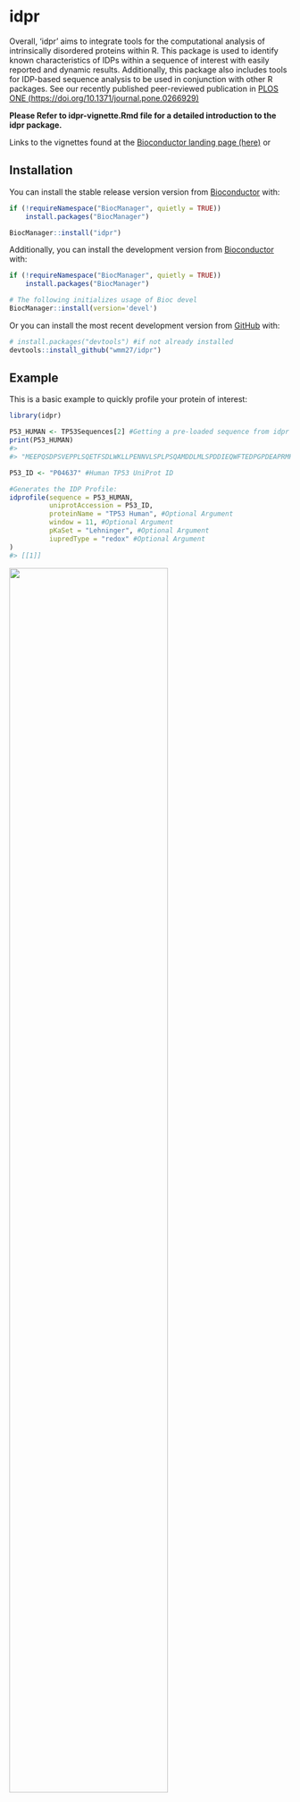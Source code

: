 
<!-- README.md is generated from README.Rmd. Please edit that file -->

# idpr

Overall, ‘idpr’ aims to integrate tools for the computational analysis
of intrinsically disordered proteins within R. This package is used to
identify known characteristics of IDPs within a sequence of interest
with easily reported and dynamic results. Additionally, this package
also includes tools for IDP-based sequence analysis to be used in
conjunction with other R packages. See our recently published
peer-reviewed publication in [PLOS ONE
(https://doi.org/10.1371/journal.pone.0266929)](https://doi.org/10.1371/journal.pone.0266929)

**Please Refer to idpr-vignette.Rmd file for a detailed introduction to
the** **idpr package.**

Links to the vignettes found at the [Bioconductor landing page
(here)](https://doi.org/doi:10.18129/B9.bioc.idpr) or

## Installation

You can install the stable release version version from
[Bioconductor](https://doi.org/doi:10.18129/B9.bioc.idpr) with:

``` r
if (!requireNamespace("BiocManager", quietly = TRUE))
    install.packages("BiocManager")

BiocManager::install("idpr")
```

Additionally, you can install the development version from
[Bioconductor](https://bioconductor.org/packages/devel/bioc/html/idpr.html)
with:

``` r
if (!requireNamespace("BiocManager", quietly = TRUE))
    install.packages("BiocManager")

# The following initializes usage of Bioc devel
BiocManager::install(version='devel')
```

Or you can install the most recent development version from
[GitHub](https://github.com/wmm27/idpr) with:

``` r
# install.packages("devtools") #if not already installed
devtools::install_github("wmm27/idpr")
```

## Example

This is a basic example to quickly profile your protein of interest:

``` r
library(idpr)

P53_HUMAN <- TP53Sequences[2] #Getting a pre-loaded sequence from idpr
print(P53_HUMAN)
#>                                                                                                                                                                                                                                                                                                                                                                                            P04637|P53_HUMAN 
#> "MEEPQSDPSVEPPLSQETFSDLWKLLPENNVLSPLPSQAMDDLMLSPDDIEQWFTEDPGPDEAPRMPEAAPPVAPAPAAPTPAAPAPAPSWPLSSSVPSQKTYQGSYGFRLGFLHSGTAKSVTCTYSPALNKMFCQLAKTCPVQLWVDSTPPPGTRVRAMAIYKQSQHMTEVVRRCPHHERCSDSDGLAPPQHLIRVEGNLRVEYLDDRNTFRHSVVVPYEPPEVGSDCTTIHYNYMCNSSCMGGMNRRPILTIITLEDSSGNLLGRNSFEVRVCACPGRDRRTEEENLRKKGEPHHELPPGSTKRALPNNTSSSPQPKKKPLDGEYFTLQIRGRERFEMFRELNEALELKDAQAGKEPGGSRAHSSHLKSKKGQSTSRHKKLMFKTEGPDSD"

P53_ID <- "P04637" #Human TP53 UniProt ID

#Generates the IDP Profile:
idprofile(sequence = P53_HUMAN, 
          uniprotAccession = P53_ID, 
          proteinName = "TP53 Human", #Optional Argument
          window = 11, #Optional Argument
          pKaSet = "Lehninger", #Optional Argument
          iupredType = "redox" #Optional Argument
)
#> [[1]]
```

<img src="man/figures/README-example-1.png" width="75%" />

    #> 
    #> [[2]]

<img src="man/figures/README-example-2.png" width="75%" />

    #> 
    #> [[3]]

<img src="man/figures/README-example-3.png" width="75%" />

    #> 
    #> [[4]]

<img src="man/figures/README-example-4.png" width="75%" />

    #> 
    #> [[5]]

<img src="man/figures/README-example-5.png" width="75%" />

    #> 
    #> [[6]]

<img src="man/figures/README-example-6.png" width="75%" />

**Please Refer to idpr-vignette.Rmd file for a detailed introduction to
the** **idpr package.** [Link to the Vignette
(here)](https://bioconductor.org/packages/release/bioc/vignettes/idpr/inst/doc/idpr-vignette.html)

## Appendix

For use and details on ‘idpr’, see our peer-reviewed article published
in [PLOS ONE
(https://doi.org/10.1371/journal.pone.0266929)](https://doi.org/10.1371/journal.pone.0266929)

### Package citation

``` r
citation("idpr")
#> 
#> To cite idpr in publications, use the citation below and other
#> function-specific sources found in the idpr package documentation:
#> 
#>   McFadden, W. M., and Yanowitz, J. L. (2022). idpr: A package for
#>   profiling and analyzing Intrinsically Disordered Proteins in R. PLOS
#>   ONE, 17(4), e0266929. doi:10.1371/journal.pone.0266929
#> 
#> A BibTeX entry for LaTeX users is
#> 
#>   @Article{,
#>     title = {idpr: A package for profiling and analyzing Intrinsically Disordered Proteins in R},
#>     author = {William M McFadden and Judith L Yanowitz},
#>     journal = {PLOS ONE},
#>     publisher = {Public Library of Science},
#>     year = {2022},
#>     volume = {17},
#>     number = {4},
#>     pages = {e0266929},
#>     doi = {10.1371/journal.pone.0266929},
#>     url = {https://bioconductor.org/packages/idpr/},
#>   }
```

### Function citations

-   Bálint Mészáros, Gábor Erdős, Zsuzsanna Dosztányi, IUPred2A:
    context-dependent prediction of protein disorder as a function of
    redox state and protein binding, Nucleic Acids Research, Volume 46,
    Issue W1, 2 July 2018, Pages W329–W337,
    <https://doi.org/10.1093/nar/gky384>
-   Erdős, G., & Dosztányi, Z. (2020). Analyzing protein disorder with
    IUPred2A. Current Protocols in Bioinformatics, 70, e99.
    <https://doi.org/10.1002/cpbi.99>
-   Kozlowski, L. P. (2016). IPC – Isoelectric Point Calculator. Biology
    Direct, 11(1), 55. <https://doi.org/10.1186/s13062-016-0159-9>
-   Kyte, J., & Doolittle, R. F. (1982). A simple method for displaying
    the hydropathic character of a protein. Journal of molecular
    biology, 157(1), 105-132.
-   Nelson, D. L., & Cox, M. M. (2017). Lehninger Principles of
    Biochemistry (Seventh ed.). New York, NY: W. H. Freeman and Company.
-   Prilusky, J., Felder, C. E., et al. (2005). FoldIndex: a simple tool
    to predict whether a given protein sequence is intrinsically
    unfolded. Bioinformatics, 21(16), 3435-3438.
-   Uversky, V. N. (2016). Paradoxes and wonders of intrinsic disorder:
    Complexity of simplicity. Intrinsically Disordered Proteins, 4(1),
    e1135015. <https://doi.org/10.1080/21690707.2015.1135015>
-   Uversky, V. N. (2013). A decade and a half of protein intrinsic
    disorder: Biology still waits for physics. Protein Science, 22(6),
    693-724. <doi:10.1002/pro.2261>
-   Uversky, V. N., Gillespie, J. R., & Fink, A. L. (2000). Why are
    “natively unfolded” proteins unstructured under physiologic
    conditions?. Proteins: structure, function, and bioinformatics,
    41(3), 415-427.
    <https://doi.org/10.1002/1097-0134(20001115)41:3>\<415::AID-PROT130\>3.0.CO;2-7

### Additional Information

``` r
Sys.time()
#> [1] "2022-04-25 12:20:36 EDT"
Sys.Date()
#> [1] "2022-04-25"
R.version
#>                _                           
#> platform       x86_64-apple-darwin17.0     
#> arch           x86_64                      
#> os             darwin17.0                  
#> system         x86_64, darwin17.0          
#> status                                     
#> major          4                           
#> minor          1.3                         
#> year           2022                        
#> month          03                          
#> day            10                          
#> svn rev        81868                       
#> language       R                           
#> version.string R version 4.1.3 (2022-03-10)
#> nickname       One Push-Up
```
